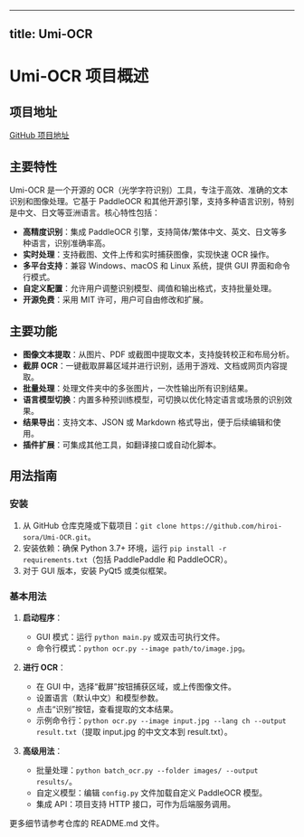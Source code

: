 
---
title: Umi-OCR
---

# Umi-OCR 项目概述

## 项目地址
[GitHub 项目地址](https://github.com/hiroi-sora/Umi-OCR)

## 主要特性
Umi-OCR 是一个开源的 OCR（光学字符识别）工具，专注于高效、准确的文本识别和图像处理。它基于 PaddleOCR 和其他开源引擎，支持多种语言识别，特别是中文、日文等亚洲语言。核心特性包括：
- **高精度识别**：集成 PaddleOCR 引擎，支持简体/繁体中文、英文、日文等多种语言，识别准确率高。
- **实时处理**：支持截图、文件上传和实时捕获图像，实现快速 OCR 操作。
- **多平台支持**：兼容 Windows、macOS 和 Linux 系统，提供 GUI 界面和命令行模式。
- **自定义配置**：允许用户调整识别模型、阈值和输出格式，支持批量处理。
- **开源免费**：采用 MIT 许可，用户可自由修改和扩展。

## 主要功能
- **图像文本提取**：从图片、PDF 或截图中提取文本，支持旋转校正和布局分析。
- **截屏 OCR**：一键截取屏幕区域并进行识别，适用于游戏、文档或网页内容提取。
- **批量处理**：处理文件夹中的多张图片，一次性输出所有识别结果。
- **语言模型切换**：内置多种预训练模型，可切换以优化特定语言或场景的识别效果。
- **结果导出**：支持文本、JSON 或 Markdown 格式导出，便于后续编辑和使用。
- **插件扩展**：可集成其他工具，如翻译接口或自动化脚本。

## 用法指南
### 安装
1. 从 GitHub 仓库克隆或下载项目：`git clone https://github.com/hiroi-sora/Umi-OCR.git`。
2. 安装依赖：确保 Python 3.7+ 环境，运行 `pip install -r requirements.txt`（包括 PaddlePaddle 和 PaddleOCR）。
3. 对于 GUI 版本，安装 PyQt5 或类似框架。

### 基本用法
1. **启动程序**：
   - GUI 模式：运行 `python main.py` 或双击可执行文件。
   - 命令行模式：`python ocr.py --image path/to/image.jpg`。

2. **进行 OCR**：
   - 在 GUI 中，选择“截屏”按钮捕获区域，或上传图像文件。
   - 设置语言（默认中文）和模型参数。
   - 点击“识别”按钮，查看提取的文本结果。
   - 示例命令行：`python ocr.py --image input.jpg --lang ch --output result.txt`（提取 input.jpg 的中文文本到 result.txt）。

3. **高级用法**：
   - 批量处理：`python batch_ocr.py --folder images/ --output results/`。
   - 自定义模型：编辑 `config.py` 文件加载自定义 PaddleOCR 模型。
   - 集成 API：项目支持 HTTP 接口，可作为后端服务调用。

更多细节请参考仓库的 README.md 文件。